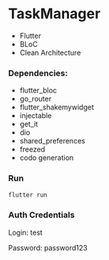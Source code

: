# TaskManager

- Flutter
- BLoC
- Clean Architecture

### Dependencies:

- flutter_bloc
- go_router
- flutter_shakemywidget
- injectable
- get_it
- dio
- shared_preferences
- freezed
- codo generation

### Run

```bash
flutter run
```

### Auth Credentials

Login: test

Password: password123
